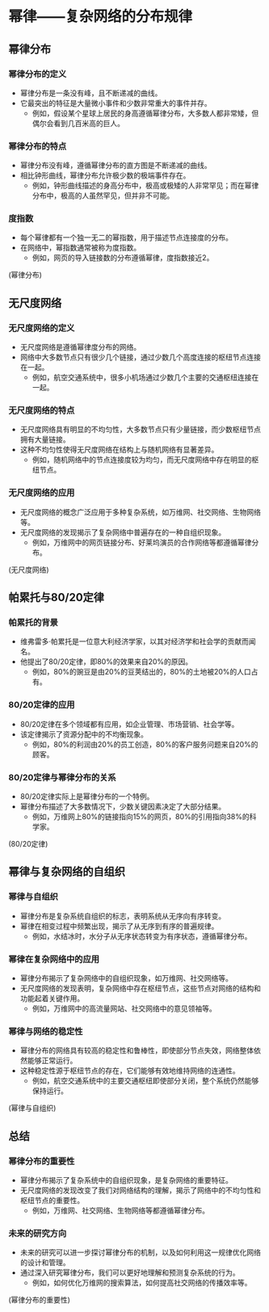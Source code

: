 # 幂律——复杂网络的分布规律

## 幂律分布

### 幂律分布的定义
* 幂律分布是一条没有峰，且不断递减的曲线。
* 它最突出的特征是大量微小事件和少数非常重大的事件并存。
  * 例如，假设某个星球上居民的身高遵循幂律分布，大多数人都非常矮，但偶尔会看到几百米高的巨人。

### 幂律分布的特点
* 幂律分布没有峰，遵循幂律分布的直方图是不断递减的曲线。
* 相比钟形曲线，幂律分布允许极少数的极端事件存在。
  * 例如，钟形曲线描述的身高分布中，极高或极矮的人非常罕见；而在幂律分布中，极高的人虽然罕见，但并非不可能。

### 度指数
* 每个幂律都有一个独一无二的幂指数，用于描述节点连接度的分布。
* 在网络中，幂指数通常被称为度指数。
  * 例如，网页的导入链接数的分布遵循幂律，度指数接近2。

(幂律分布)

## 无尺度网络

### 无尺度网络的定义
* 无尺度网络是遵循幂律度分布的网络。
* 网络中大多数节点只有很少几个链接，通过少数几个高度连接的枢纽节点连接在一起。
  * 例如，航空交通系统中，很多小机场通过少数几个主要的交通枢纽连接在一起。

### 无尺度网络的特点
* 无尺度网络具有明显的不均匀性，大多数节点只有少量链接，而少数枢纽节点拥有大量链接。
* 这种不均匀性使得无尺度网络在结构上与随机网络有显著差异。
  * 例如，随机网络中的节点连接度较为均匀，而无尺度网络中存在明显的枢纽节点。

### 无尺度网络的应用
* 无尺度网络的概念广泛应用于多种复杂系统，如万维网、社交网络、生物网络等。
* 无尺度网络的发现揭示了复杂网络中普遍存在的一种自组织现象。
  * 例如，万维网中的网页链接分布、好莱坞演员的合作网络等都遵循幂律分布。

(无尺度网络)

## 帕累托与80/20定律

### 帕累托的背景
* 维弗雷多·帕累托是一位意大利经济学家，以其对经济学和社会学的贡献而闻名。
* 他提出了80/20定律，即80%的效果来自20%的原因。
  * 例如，80%的豌豆是由20%的豆荚结出的，80%的土地被20%的人口占有。

### 80/20定律的应用
* 80/20定律在多个领域都有应用，如企业管理、市场营销、社会学等。
* 该定律揭示了资源分配中的不均衡现象。
  * 例如，80%的利润由20%的员工创造，80%的客户服务问题来自20%的顾客。

### 80/20定律与幂律分布的关系
* 80/20定律实际上是幂律分布的一个特例。
* 幂律分布描述了大多数情况下，少数关键因素决定了大部分结果。
  * 例如，万维网上80%的链接指向15%的网页，80%的引用指向38%的科学家。

(80/20定律)

## 幂律与复杂网络的自组织

### 幂律与自组织
* 幂律分布是复杂系统自组织的标志，表明系统从无序向有序转变。
* 幂律在相变过程中频繁出现，揭示了从无序到有序的普遍规律。
  * 例如，水结冰时，水分子从无序状态转变为有序状态，遵循幂律分布。

### 幂律在复杂网络中的应用
* 幂律分布揭示了复杂网络中的自组织现象，如万维网、社交网络等。
* 无尺度网络的发现表明，复杂网络中存在枢纽节点，这些节点对网络的结构和功能起着关键作用。
  * 例如，万维网中的高流量网站、社交网络中的意见领袖等。

### 幂律与网络的稳定性
* 幂律分布的网络具有较高的稳定性和鲁棒性，即使部分节点失效，网络整体依然能够正常运行。
* 这种稳定性源于枢纽节点的存在，它们能够有效地维持网络的连通性。
  * 例如，航空交通系统中的主要交通枢纽即使部分关闭，整个系统仍然能够保持运行。

(幂律与自组织)

## 总结

### 幂律分布的重要性
* 幂律分布揭示了复杂系统中的自组织现象，是复杂网络的重要特征。
* 无尺度网络的发现改变了我们对网络结构的理解，揭示了网络中的不均匀性和枢纽节点的重要性。
  * 例如，万维网、社交网络、生物网络等都遵循幂律分布。

### 未来的研究方向
* 未来的研究可以进一步探讨幂律分布的机制，以及如何利用这一规律优化网络的设计和管理。
* 通过深入研究幂律分布，我们可以更好地理解和预测复杂系统的行为。
  * 例如，如何优化万维网的搜索算法，如何提高社交网络的传播效率等。

(幂律分布的重要性)